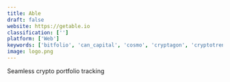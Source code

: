 ```yaml
---
title: Able
draft: false 
website: https://getable.io
classification: ['']
platform: ['Web']
keywords: ['bitfolio', 'can_capital', 'cosmo', 'cryptagon', 'cryptotrend', 'delta_for_desktop', 'fundbox', 'fundingcircle', 'kabbage', 'medium', 'paypal_credit', 'taulia', 'turnkey_lender', 'etracker', 'hummingbot']
image: logo.png
---
```

Seamless crypto portfolio tracking